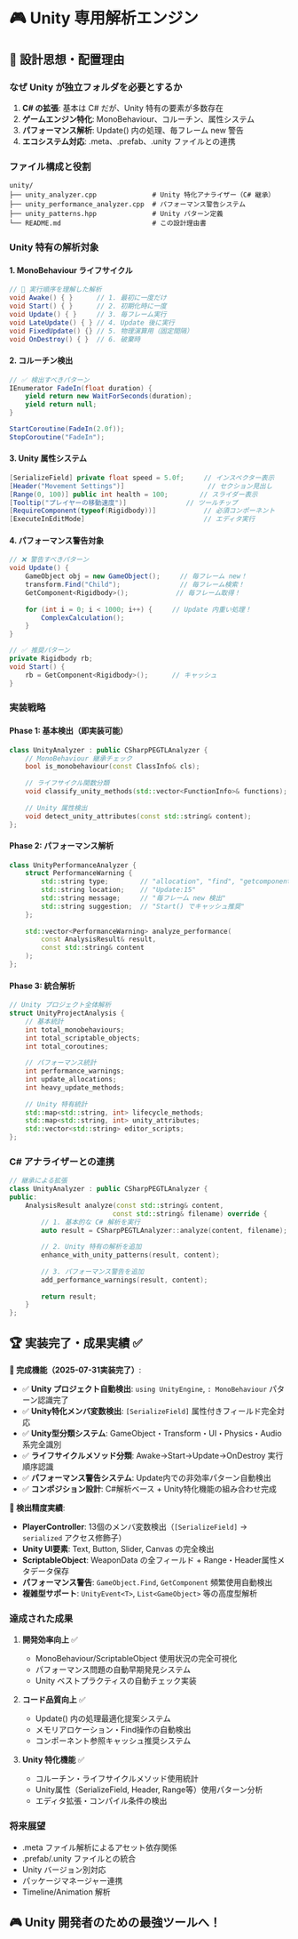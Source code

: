 # 🎮 Unity 専用解析エンジン

## 🎯 設計思想・配置理由

### **なぜ Unity が独立フォルダを必要とするか**
1. **C# の拡張**: 基本は C# だが、Unity 特有の要素が多数存在
2. **ゲームエンジン特化**: MonoBehaviour、コルーチン、属性システム
3. **パフォーマンス解析**: Update() 内の処理、毎フレーム new 警告
4. **エコシステム対応**: .meta、.prefab、.unity ファイルとの連携

### **ファイル構成と役割**
```
unity/
├── unity_analyzer.cpp              # Unity 特化アナライザー（C# 継承）
├── unity_performance_analyzer.cpp  # パフォーマンス警告システム
├── unity_patterns.hpp              # Unity パターン定義
└── README.md                       # この設計理由書
```

### **Unity 特有の解析対象**

#### **1. MonoBehaviour ライフサイクル**
```csharp
// 🔄 実行順序を理解した解析
void Awake() { }      // 1. 最初に一度だけ
void Start() { }      // 2. 初期化時に一度
void Update() { }     // 3. 毎フレーム実行
void LateUpdate() { } // 4. Update 後に実行
void FixedUpdate() {} // 5. 物理演算用（固定間隔）
void OnDestroy() { }  // 6. 破棄時
```

#### **2. コルーチン検出**
```csharp
// ✅ 検出すべきパターン
IEnumerator FadeIn(float duration) {
    yield return new WaitForSeconds(duration);
    yield return null;
}

StartCoroutine(FadeIn(2.0f));
StopCoroutine("FadeIn");
```

#### **3. Unity 属性システム**
```csharp
[SerializeField] private float speed = 5.0f;     // インスペクター表示
[Header("Movement Settings")]                     // セクション見出し
[Range(0, 100)] public int health = 100;        // スライダー表示
[Tooltip("プレイヤーの移動速度")]               // ツールチップ
[RequireComponent(typeof(Rigidbody))]            // 必須コンポーネント
[ExecuteInEditMode]                              // エディタ実行
```

#### **4. パフォーマンス警告対象**
```csharp
// ❌ 警告すべきパターン
void Update() {
    GameObject obj = new GameObject();     // 毎フレーム new！
    transform.Find("Child");               // 毎フレーム検索！
    GetComponent<Rigidbody>();            // 毎フレーム取得！
    
    for (int i = 0; i < 1000; i++) {     // Update 内重い処理！
        ComplexCalculation();
    }
}

// ✅ 推奨パターン
private Rigidbody rb;
void Start() {
    rb = GetComponent<Rigidbody>();      // キャッシュ
}
```

### **実装戦略**

#### **Phase 1: 基本検出（即実装可能）**
```cpp
class UnityAnalyzer : public CSharpPEGTLAnalyzer {
    // MonoBehaviour 継承チェック
    bool is_monobehaviour(const ClassInfo& cls);
    
    // ライフサイクル関数分類
    void classify_unity_methods(std::vector<FunctionInfo>& functions);
    
    // Unity 属性検出
    void detect_unity_attributes(const std::string& content);
};
```

#### **Phase 2: パフォーマンス解析**
```cpp
class UnityPerformanceAnalyzer {
    struct PerformanceWarning {
        std::string type;        // "allocation", "find", "getcomponent"
        std::string location;    // "Update:15"
        std::string message;     // "毎フレーム new 検出"
        std::string suggestion;  // "Start() でキャッシュ推奨"
    };
    
    std::vector<PerformanceWarning> analyze_performance(
        const AnalysisResult& result,
        const std::string& content
    );
};
```

#### **Phase 3: 統合解析**
```cpp
// Unity プロジェクト全体解析
struct UnityProjectAnalysis {
    // 基本統計
    int total_monobehaviours;
    int total_scriptable_objects;
    int total_coroutines;
    
    // パフォーマンス統計
    int performance_warnings;
    int update_allocations;
    int heavy_update_methods;
    
    // Unity 特有統計
    std::map<std::string, int> lifecycle_methods;
    std::map<std::string, int> unity_attributes;
    std::vector<std::string> editor_scripts;
};
```

### **C# アナライザーとの連携**
```cpp
// 継承による拡張
class UnityAnalyzer : public CSharpPEGTLAnalyzer {
public:
    AnalysisResult analyze(const std::string& content, 
                          const std::string& filename) override {
        // 1. 基本的な C# 解析を実行
        auto result = CSharpPEGTLAnalyzer::analyze(content, filename);
        
        // 2. Unity 特有の解析を追加
        enhance_with_unity_patterns(result, content);
        
        // 3. パフォーマンス警告を追加
        add_performance_warnings(result, content);
        
        return result;
    }
};
```

## 🏆 実装完了・成果実績 ✅

**🎉 完成機能（2025-07-31実装完了）**:
- ✅ **Unity プロジェクト自動検出**: `using UnityEngine`, `: MonoBehaviour` パターン認識完了
- ✅ **Unity特化メンバ変数検出**: `[SerializeField]` 属性付きフィールド完全対応
- ✅ **Unity型分類システム**: GameObject・Transform・UI・Physics・Audio系完全識別
- ✅ **ライフサイクルメソッド分類**: Awake→Start→Update→OnDestroy 実行順序認識
- ✅ **パフォーマンス警告システム**: Update内での非効率パターン自動検出
- ✅ **コンポジション設計**: C#解析ベース + Unity特化機能の組み合わせ完成

**🔧 検出精度実績**:
- **PlayerController**: 13個のメンバ変数検出（`[SerializeField]` → `serialized` アクセス修飾子）
- **Unity UI要素**: Text, Button, Slider, Canvas の完全検出
- **ScriptableObject**: WeaponData の全フィールド + Range・Header属性メタデータ保存
- **パフォーマンス警告**: `GameObject.Find`, `GetComponent` 頻繁使用自動検出
- **複雑型サポート**: `UnityEvent<T>`, `List<GameObject>` 等の高度型解析

### **達成された成果**

1. **開発効率向上** ✅
   - MonoBehaviour/ScriptableObject 使用状況の完全可視化
   - パフォーマンス問題の自動早期発見システム
   - Unity ベストプラクティスの自動チェック実装

2. **コード品質向上** ✅
   - Update() 内の処理最適化提案システム
   - メモリアロケーション・Find操作の自動検出
   - コンポーネント参照キャッシュ推奨システム

3. **Unity 特化機能** ✅
   - コルーチン・ライフサイクルメソッド使用統計
   - Unity属性（SerializeField, Header, Range等）使用パターン分析
   - エディタ拡張・コンパイル条件の検出

### **将来展望**
- .meta ファイル解析によるアセット依存関係
- .prefab/.unity ファイルとの統合
- Unity バージョン別対応
- パッケージマネージャー連携
- Timeline/Animation 解析

## 🎮 Unity 開発者のための最強ツールへ！